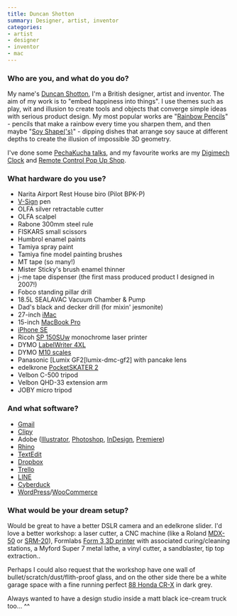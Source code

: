 ```yaml
---
title: Duncan Shotton
summary: Designer, artist, inventor
categories:
- artist
- designer
- inventor
- mac
---
```


### Who are you, and what do you do?

My name's [Duncan Shotton](https://dshott.co.uk/ "Duncan's website."), I'm a British designer, artist and inventor. The aim of my work is to "embed happiness into things". I use themes such as play, wit and illusion to create tools and objects that converge simple ideas with serious product design. My most popular works are "[Rainbow Pencils](https://dshott.co.uk/rainbow "Duncan's rainbow pencils.")" - pencils that make a rainbow every time you sharpen them, and then maybe "[Soy Shape('s)](https://dshott.co.uk/product/soy/ "Duncan's soy sauce dipping dishes.")" - dipping dishes that arrange soy sauce at different depths to create the illusion of impossible 3D geometry.

I've done some [PechaKucha talks](https://www.pechakucha.com/users/duncan-shotton "Duncan's PechaKucha account."), and my favourite works are my [Digimech Clock](https://dshott.co.uk/digimech "Duncan's electromagnetic clock.") and [Remote Control Pop Up Shop](https://dshott.co.uk/rc-shop "Duncan's tiny remotes controlled pop up shop.").

### What hardware do you use?

- Narita Airport Rest House biro (Pilot BPK-P)
- [V-Sign][] pen
- OLFA silver retractable cutter
- OLFA scalpel
- Rabone 300mm steel rule
- FISKARS small scissors
- Humbrol enamel paints
- Tamiya spray paint
- Tamiya fine model painting brushes
- MT tape (so many!)
- Mister Sticky's brush enamel thinner
- j-me tape dispenser (the first mass produced product I designed in 2007!)
- Fobco standing pillar drill
- 18.5L SEALAVAC Vacuum Chamber & Pump
- Dad's black and decker drill (for mixin' jesmonite)
- 27-inch [iMac][]
- 15-inch [MacBook Pro][macbook-pro]
- [iPhone SE][iphone-se]
- Ricoh [SP 150SUw][sp-150suw] monochrome laser printer
- DYMO [LabelWriter 4XL][labelwriter-4xl]
- DYMO [M10 scales][postal-scale-m10]
- Panasonic [Lumix GF2[lumix-dmc-gf2] with pancake lens
- edelkrone [PocketSKATER 2][pocketskater-2]
- Velbon C-500 tripod
- Velbon QHD-33 extension arm
- JOBY micro tripod

### And what software?

- [Gmail][]
- [Clipy][]
- Adobe ([Illustrator][], [Photoshop][], [InDesign][], [Premiere][])
- [Rhino][]
- [TextEdit][]
- [Dropbox]()
- [Trello]()
- [LINE][]
- [Cyberduck][]
- [WordPress][]/[WooCommerce][]

### What would be your dream setup?

Would be great to have a better DSLR camera and an edelkrone slider. I'd love a better workshop: a laser cutter, a CNC machine (like a Roland [MDX-50][modela-mdx-50] or [SRM-20][monofab-srm-20]), Formlabs [Form 3 3D printer][form-3] with associated curing/cleaning stations, a Myford Super 7 metal lathe, a vinyl cutter, a sandblaster, tip top extraction..

Perhaps I could also request that the workshop have one wall of bullet/scratch/dust/flith-proof glass, and on the other side there be a white garage space with a fine running perfect [88 Honda CR-X][cr-x] in dark grey.

Always wanted to have a design studio inside a matt black ice-cream truck too... ^^

[v-sign]: https://www.pilotpen.eu/en/v-sign-pen-medium-tip.html?master_product_id=887 "A pen."
[imac]: https://www.apple.com/imac/ "An all-in-one computer."
[macbook-pro]: https://www.apple.com/macbook-pro/ "A laptop."
[iphone-se]: https://en.wikipedia.org/wiki/IPhone_SE "A 4 inch smartphone."
[sp-150suw]: http://support.ricoh.com/bb/html/dr_ut_e/apc/model/sp150suw/sp150suw.htm "A monochrome laser printer."
[labelwriter-4xl]: http://www.dymo.com/en-US/labelwriter-4xl-label-printer "A label printer."
[postal-scale-m10]: https://www.dymo.com/en-GB/postal-scale-m10-m10lb-digital-postal-scale "A set of scales."
[pocketskater-2]: https://support.edelkrone.com/hc/en-us/articles/360007750931-PocketSKATER-2- "A wheeled camera slider."
[gmail]: https://mail.google.com/mail/ "Web-based email."
[clipy]: https://github.com/Clipy/Clipy "A clipboard tool for macOS."
[illustrator]: https://www.adobe.com/products/illustrator.html "A vector graphics editor."
[photoshop]: https://www.adobe.com/products/photoshop.html "A bitmap image editor."
[indesign]: https://www.adobe.com/products/indesign.html "A desktop/web publishing application."
[premiere]: https://www.adobe.com/products/premiere.html "A video editing suite."
[rhino]: https://www.rhino3d.com/ "3D modelling software."
[textedit]: https://support.apple.com/en-us/HT2523 "A text editor included with Mac OS X."
[line]: https://line.me/en/ "A messaging service."
[cyberduck]: https://cyberduck.io/ "An FTP/SFTP client for the Mac."
[wordpress]: https://wordpress.com/ "Weblog publishing software."
[woocommerce]: https://woocommerce.com/ "An e-commerce plugin for WordPress."
[modela-mdx-50]: https://www.rolanddga.com/products/3d/mdx-50-benchtop-cnc-mill "A CNC mill."
[monofab-srm-20]: https://www.rolanddga.com/products/3d/srm-20-small-milling-machine "A CNC mill."
[form-3]: https://formlabs.com/3d-printers/form-3/ "A 3D printer."
[cr-x]: https://en.wikipedia.org/wiki/Honda_CR-X "A car."
